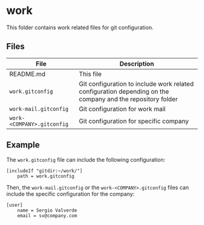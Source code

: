 # work

This folder contains work related files for git configuration.

## Files

| File | Description |
| ---- | ----------- |
| README.md | This file |
| `work.gitconfig` | Git configuration to include work related configuration depending on the company and the repository folder |
| `work-mail.gitconfig` | Git configuration for work mail |
| `work-<COMPANY>.gitconfig` | Git configuration for specific company |

## Example

The `work.gitconfig` file can include the following configuration:

```gitconfig
[includeIf "gitdir:~/work/"]
    path = work.gitconfig
```

Then, the `work-mail.gitconfig` or the `work-<COMPANY>.gitconfig` files can include the specific configuration for the company:

```gitconfig
[user]
    name = Sergio Valverde
    email = sv@company.com
```
